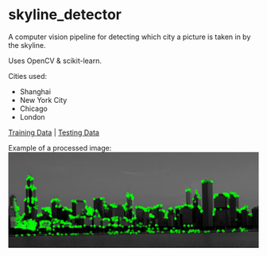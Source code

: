 # skyline_detector
A computer vision pipeline for detecting which city a picture is taken in by the skyline. 

Uses OpenCV & scikit-learn.

Cities used:
- Shanghai
- New York City
- Chicago
- London

[Training Data](https://drive.google.com/open?id=1zQekbHjcFZ8eT5-Zyr3GLjnI3YrGtPeQ) | 
[Testing Data](https://drive.google.com/open?id=1YQEi54KiP8hrFtUcqO59MIGGJBnRshD-)

Example of a processed image:
![Chicago](example.bmp "Chicago")
